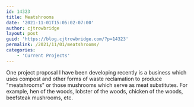```yaml
---
id: 14323
title: Meatshrooms
date: '2021-11-01T15:05:02-07:00'
author: cjtrowbridge
layout: post
guid: 'https://blog.cjtrowbridge.com/?p=14323'
permalink: /2021/11/01/meatshrooms/
categories:
    - 'Current Projects'
---
```


One project proposal I have been developing recently is a business which uses compost and other forms of waste reclamation to produce "meatshrooms" or those mushrooms which serve as meat substitutes. For example, hen of the woods, lobster of the woods, chicken of the woods, beefsteak mushrooms, etc.